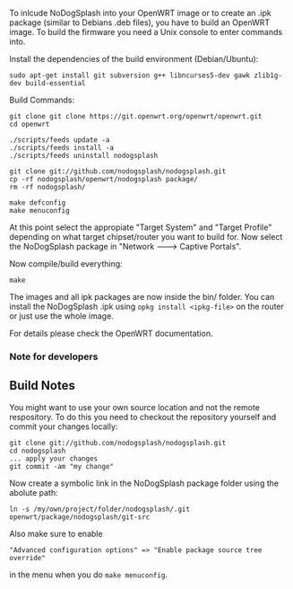 To inlcude NoDogSplash into your OpenWRT image or to create an .ipk
package (similar to Debians .deb files), you have to build an OpenWRT image.
To build the firmware you need a Unix console to enter commands into.

Install the dependencies of the build environment (Debian/Ubuntu):
```
sudo apt-get install git subversion g++ libncurses5-dev gawk zlib1g-dev build-essential
```

Build Commands:
```
git clone git clone https://git.openwrt.org/openwrt/openwrt.git
cd openwrt

./scripts/feeds update -a
./scripts/feeds install -a
./scripts/feeds uninstall nodogsplash

git clone git://github.com/nodogsplash/nodogsplash.git
cp -rf nodogsplash/openwrt/nodogsplash package/
rm -rf nodogsplash/

make defconfig
make menuconfig
```

At this point select the appropiate "Target System" and "Target Profile"
depending on what target chipset/router you want to build for.
Now select the NoDogSplash package in "Network ---> Captive Portals".

Now compile/build everything:

```
make
```

The images and all ipk packages are now inside the bin/ folder.
You can install the NoDogSplash .ipk using `opkg install <ipkg-file>` on the router or just use the whole image.

For details please check the OpenWRT documentation.

### Note for developers

## Build Notes

You might want to use your own source location and not the remote respository.
To do this you need to checkout the repository yourself and commit your changes locally:

```
git clone git://github.com/nodogsplash/nodogsplash.git
cd nodogsplash
... apply your changes
git commit -am "my change"
```

Now create a symbolic link in the NoDogSplash package folder using the abolute path:

```
ln -s /my/own/project/folder/nodogsplash/.git openwrt/package/nodogsplash/git-src
```

Also make sure to enable

```
"Advanced configuration options" => "Enable package source tree override"
```

in the menu when you do `make menuconfig`.
